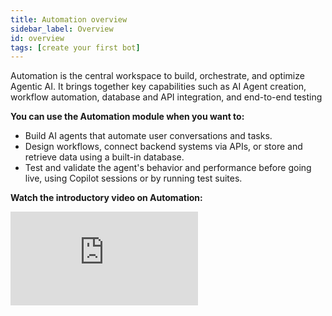 ```yaml
---
title: Automation overview
sidebar_label: Overview
id: overview
tags: [create your first bot]
---
```

<!--import ArticleCard from '@site/src/components/ArticleCard';
import ArticleCardGrid from '@site/src/components/ArticleCardGrid';

<!-- Automation is an AI-agent building platform that allows you to easily build and customize AI-agent conversations without requiring coding expertise. It provides all the necessary tools to create and test conversational AI-agents. -->


<!-- #### Key features of Automation:

* **Easy conversational flow design**: Easily design the flow of interactions between your AI-agent and customers using intuitive Automation tools like start triggers, [nodes](https://docs.yellow.ai/docs/platform_concepts/studio/build/nodes), variables, fallbacks, databases, and functions.
* **Natural Language Processing (NLP) training**: Train your AI-agent with specific intents to trigger the respective flow to respond accurately to user queries.
* **Custom logic implementation**: Implement advanced functionalities such as multilingual communication, API integrations with third-party apps, and database management using custom logic.
* **Conversation logs**: Keep track of the interaction history between users and your AI-agent, allowing you to analyze interactions and identify potential conversation issues.
* **Instant answering AI-agent creation**: Quickly create a AI-agent designed to provide instant answers to frequently asked questions (FAQs). Easily upload offline documents or add website URLs to enrich your AI-agent's knowledge base. With AI-enabled features, it can perform search operations and provide summarized results to user queries.
* **API integration**: Seamlessly integrate third-party APIs that cannot be integrated through the standard integration module. This feature allows you to enhance the functionality of your FAQ AI-agent by accessing external data and services.

**Watch the introductory video on Automation:**

<center>
<iframe width="560" height="315" src="https://www.youtube.com/embed/yy3tmsFvw64?si=730T0hAHEPL9RC-k" title="YouTube video player" frameborder="0" allow="accelerometer; autoplay; clipboard-write; encrypted-media; gyroscope; picture-in-picture; web-share" allowfullscreen></iframe></center> -->

<!-- **Watch the introductory video on Automation:**

<center>
<iframe width="560" height="315" src="https://www.youtube.com/embed/Bn8TuQgTmIA?si=a7oZMdnmaAh6xgOL" title="YouTube video player" frameborder="0" allow="accelerometer; autoplay; clipboard-write; encrypted-media; gyroscope; picture-in-picture; web-share" referrerpolicy="strict-origin-when-cross-origin" allowfullscreen></iframe>></center>
    -->


<!-- Automation is an AI-agent building platform that enables you to easily build, customize, test, and manage agents. It offers a set of tools to create intelligent and personalized conversational experiences, including agent creation, workflow automation, API and database integration, and testing through Copilot and test suites.

With Automation, you can perform backend processes, build dynamic workflows, and manage your AI agent within a single interface. From building agent conversations to handling data and running tests, configuring integrations to managing data and running test cases, everything can be done in one unified platform.

You can use the Automation module when You want to:

* Build AI agents that automate user conversations and tasks.
* Design workflows, connect backend systems via APIs, or store and retrieve data using a built-in database.
* Test and validate the agent's behavior and performance before going live, using Copilot sessions or by running test suites.

**Key benefits of Automation module:**

* **End-to-end Agent creation**: Design AI agents from scratch using prompts, actions, and workflows, all within a unified platform.
* **Use componnets across agents**: Use workflows, APIs, and database configurations as modular building blocks that can be reused across multiple AI agents.
* **Built-in testing framework**: Use Copilot sessions and Test Suites to simulate conversations, validate logic, and evaluate agent performance before going live.
* **Backend automation**: Automate internal operations with a visual workflow builder, API connectors, and database integrations.
* **Seamless Integration**: Easily connect AI agents to third-party systems using APIs, databases, and event-based triggers for real-time automation.


**Watch the introductory video on Automation:**

<div style={{ position:"relative", paddingBottom:"56.25%", height:0, overflow:"hidden", maxWidth:"100%", borderRadius:"12px" }}>
  <iframe
    src="https://www.youtube.com/embed/Bn8TuQgTmIA?si=a7oZMdnmaAh6xgOL"
    style={{ position:"absolute", top:0, left:0, width:"100%", height:"100%" }}
    frameBorder="0"
    allow="accelerometer; autoplay; clipboard-write; encrypted-media; gyroscope; picture-in-picture; web-share"
    allowFullScreen
  />
</div>



### Access Automation

There are two ways in which you can access Automation:

1. **Left navigation bar**: Click on the left navigation bar to access **Automation**.

    ![](https://imgur.com/fg0FkCo.png)
    
2. **Quick links**: Use quick links for quicker navigation to specific sections within Automation. Choose your preferred option to access the desired section.
 
    ![](https://imgur.com/G2cqLk5.png)

### Components of the Automation module

The Automation module offers everything you need to build, integrate, and test your AI agent. By following this sequence **agent setup** > **backend logic** > **integrations** > **data handling** > **automation testing**, you ensure your AI agent is not just functional, but also smart, connected, and reliable.


 Here is a components you will use during the AI agent creation process:
<ArticleCardGrid>
  <ArticleCard
    href="https://docs.yellow.ai/docs/platform_concepts/AIAgent/aiagent-architecture"
    icon="user"
    title="Start with AI Agent setup"
    description="Design conversations using Super agents, Agents, or Knowledge Base agents."
  />
  <ArticleCard
    href="ttps://docs.yellow.ai/docs/platform_concepts/AIAgent/call-workflow"
    icon="robot"
    title="Build backend logic using Workflow builder"
    description="Create and manage backend logic flows to perform tasks and connect APIs."
  />
  <ArticleCard
    href="https://docs.yellow.ai/docs/platform_concepts/studio/api/send-receive-apiresponses"
    icon="book"
    title="Integrate external systems using APIs"
    description="Enable your agent to connect with other platforms by setting up external APIs."
  />
  <ArticleCard
    href="https://docs.yellow.ai/docs/platform_concepts/studio/database"
    icon="eye"
    title="Store and fetch data using Database"
    description="Create and manage structured tables to store or retrieve user data."
  />
  <ArticleCard
    href="https://docs.yellow.ai/docs/platform_concepts/studio/events/event-hub"
    icon="Events"
    title="Use Events to trigger background actions"
    description="Define and manage events to trigger background actions like connecting with systems or sending notifications."
  />
  <ArticleCard
    href="https://docs.yellow.ai/docs/platform_concepts/AICopilot/copilot"
    icon="check-circle"
    title="Test your AI Agent using Copilot"
    description="Simulate and validate your AI agent’s responses in real time using Copilot."
  />
  <ArticleCard
    href="https://docs.yellow.ai/docs/platform_concepts/AIAgent/automated-agent-testing"
    icon="upload"
    title="Run end-to-end checks with Test suites"
    description="Run end-to-end checks before going live using Test Suites."
  />
</ArticleCardGrid>


 
<!-- ## Create your first AI-agent    

Creating a high-performing AI agent involves configuring its personality, capabilities, and interaction channels—including voice. This guide gives you a one-glance understanding of the core setup areas needed to deliver seamless, intelligent user experiences across text and speech.

> ✅ Whether you are building an agent for chat, voice AI, or multi-turn automation, this setup ensures every interaction aligns with your brand, meets user expectations, and scales effortlessly.

## Configuration at a glance

1. **Start with the Super Agent**: Define high-level agent identity and behavior defaults.
2. **Add an Agent**: Configure specific use cases your bot will handle.
3. **Design Conversations**: Use prompts, actions, and logic to shape user interactions.
4. **Set Up Voice AI**: Fine-tune speech capabilities for natural, spoken dialogue.
5. **Manage Variables**: Keep conversation context with reusable, testable variables.
6. **Test and Go Live**: Validate behavior in dev, then publish to production safely.

Here’s what you will find and can customize in every part of the AI agent setup.


| Configuration Area       | Purpose                                                 | What You Define                                                                   |
| ------------------------ | ------------------------------------------------------- | --------------------------------------------------------------------------------- |
| **AI Agent Profile**     | Establishes the agent’s identity and scope.             | Name, role, supported region, model, and data policies.                           |
| **Persona & Tone**       | Shapes the agent’s personality and communication style. | Welcome message, fallback handling, tone, and brand voice alignment.              |
| **Conversations**        | Defines what the agent can do and how it responds.      | Prompt-based logic, input collection, workflows, fallback flows.                  |
| **Voice AI Settings**    | Enables and tunes voice-based interactions.             | Voice model, speech-to-text accuracy, and conversation pacing.                    |
| **Global Components**    | Centralized control of variables and data context.      | System, session, user 360, and output variables.                                  |
| **Testing & Publishing** | Ensures quality before going live.                      | Preview conversations, validate logic, and publish to lower or live environments. |
    
## Create your first AI-agent

For a detailed guide on how to create your first AI-agent, refer to this [document](https://docs.yellow.ai/docs/platform_concepts/get_started/createfirstbot). You can also watch this video for a brief demonstration of creating a AI-agent using the yellow.ai cloud platform. -->

Automation is the central workspace to build, orchestrate, and optimize Agentic AI. It brings together key capabilities such as AI Agent creation, workflow automation, database and API integration, and end-to-end testing

**You can use the Automation module when you want to:**
* Build AI agents that automate user conversations and tasks.
* Design workflows, connect backend systems via APIs, or store and retrieve data using a built-in database.
* Test and validate the agent's behavior and performance before going live, using Copilot sessions or by running test suites.

**Watch the introductory video on Automation:**

<div style={{ position:"relative", paddingBottom:"56.25%", height:0, overflow:"hidden", maxWidth:"100%", borderRadius:"12px" }}>
  <iframe
    src="https://www.youtube.com/embed/Bn8TuQgTmIA?si=a7oZMdnmaAh6xgOL"
    style={{ position:"absolute", top:0, left:0, width:"100%", height:"100%" }}
    frameBorder="0"
    allow="accelerometer; autoplay; clipboard-write; encrypted-media; gyroscope; picture-in-picture; web-share"
    allowFullScreen
  />
</div>

## Automation module capabilities

The Automation module allows you to design and manage AI agents by combining AI-driven agents, rule-based agents, workflows, integrations, and testing tools to deliver seamless user experiences.

   <center><img src="https://cdn.yellowmessenger.com/assets/yellow-docs/automation-platform-capabilities.png" alt="drawing" width="90%"/></center>
    
   
**Key capabilities of the Automation module include**:

* **[AI-Agent building](https://docs.yellow.ai/docs/platform_concepts/AIAgent/aiagent-architecture)**: This is the core capability of the platform, which allows you to design and configure AI agents.
   * Provides no-code interface to build agents.
   * Supports both AI-driven and rule-based agents.
   * Allows defining start trigger, prompts, workflows, conversation flows, and integrating business logic.
   * Simplifies deployment and scaling of agents across different channels (web, mobile, chat apps).
* **[Workflow automation and integrations](https://docs.yellow.ai/docs/platform_concepts/AIAgent/call-workflow)**: Handles backend tasks that support the conversation. When triggered, it can call APIs, update [database](https://docs.yellow.ai/docs/platform_concepts/studio/database), or perform other automated actions to complete user requests.
    * Both AI-driven and rule-based agents rely on workflows to complete user requests.
    * Automates backend processes like [API](https://docs.yellow.ai/docs/platform_concepts/studio/api/add-api) integrations, data processing, or business logic. Example: Order tracking, appointment booking, ticket management, and so on.
    * Integrates with external systems such as CRMs and third-party applications to enable end-to-end automation.
* **Automated AI testing**: Testing ensures that your AI Agent works as expected before going live. The platform provides two testing approaches:
   1. **[Copilot](https://docs.yellow.ai/docs/platform_concepts/AICopilot/copilot)**: Allows you to manually test the AI Agent in a development environment.
      * Manual testing tool that simulates real user conversations in a development environment.
      * Allows validation of prompts, workflows, Knowledge Base responses, and conversation logic.
      * It helps to validate tone, accuracy, and flow before publishing.
      * Useful for quick debugging during the agent development.
  2. **[Test suites](https://docs.yellow.ai/docs/platform_concepts/AIAgent/automated-agent-testing)**: Allows you to automatically test your AI agent’s functionality, performance, and accuracy without the need for manual testing.
      * You can generate test cases to validate agent behavior.
      * Provides detailed reports highlighting passed and failed cases.
      * Ideal for regression testing and validation.
   
----

## Overview of Agentic architecture

The Agentic architecture in Yellow.ai’s Automation module orchestrates conversations by combining AI-driven intelligence, rule-based logic, and workflows.

* **[AI-driven agents](https://docs.yellow.ai/docs/platform_concepts/get_started/createfirstbot)** – Powered by Large Language Models (LLMs), these agents understand context, handle complex or multi-turn conversations, and generate natural, human-like responses. Ideal for open-ended queries and tasks that require reasoning or dynamic information retrieval.
* **[Rule-based agents](https://docs.yellow.ai/docs/platform_concepts/studio/build/create_chatbot)**(Deterministic agents) – These agents operate using structured logic and predefined nodes, progressing through deterministic workflows. Best suited for repetitive tasks such as booking forms, order tracking, or surveys.
* **[Workflows](https://docs.yellow.ai/docs/platform_concepts/AIAgent/call-workflow)** – Workflows act as the backend processes that agents invoke to perform actions like API calls, database updates, sending notifications, or triggering automated tasks. Both AI-driven and rule-based agents depend on workflows to complete tasks and maintain seamless conversation flow.
   ![](https://cdn.yellowmessenger.com/assets/yellow-docs/flow-agent.png)
 
### Camprision between AI-driven agents and Rule-based agents

Aspect | AI-driven agent | Rule-based Agent
-------|-----------|------------------
**Mechanism** |	Uses Large Language Models (LLMs) to interpret context and make dynamic decisions. | Uses structured logic and predefined rules to guide conversations.
**Conversation handling** | Handles complex, multi-turn, and open-ended conversations. | Handles linear, step-by-step conversations suited for predictable scenarios.
**Context awareness** | Retains and uses context from previous interactions to provide personalized responses. | Relies on predefined conditions and user inputs to guide conversations.
**Flexibility**	| Adapts to varied user inputs and handle unexpected queries. | Follows rigid flows and handle only predefined scenarios.
**Use case** | Best for customer support with complex queries, troubleshooting, dynamic FAQs, and personalized recommendations. | Best for booking processes, order tracking, surveys, feedback collection, and other structured requests. |

## AI agent components

### Super agent

[Super agent](https://docs.yellow.ai/docs/platform_concepts/AIAgent/agentpersona) acts as the central orchestrator of all conversations within the AI agent. It intelligently routes user queries to the appropriate agent whether an AI-driven agent for complex, context-rich conversations or a rule-based agent for structured, deterministic workflows based on the query, conversation context, and predefined criteria.

### Agent

Individual [agents ](https://docs.yellow.ai/docs/platform_concepts/AIAgent/agent) help to focus on specific conversation tasks, such as booking tickets, handling cancellations, or answering product-related queries.

The Super Agent coordinates these interactions by analyzing the user’s intent and routing the query to the most relevant agent. For example, if a user asks about refund eligibility, the Super Agent will trigger the Refund Agent, while a booking query would be directed to the Booking Agent.

### Knowledge Base (KB) Agent

The [Knowledge Base agent](https://docs.yellow.ai/docs/platform_concepts/AIAgent/kb-agent-config) is a specialized AI-driven component designed to handle knowledge-intensive queries. It retrieves, summarizes, and delivers answers from knowledge sources like documents, FAQs, or external systems. It also supports follow-up questions, multilingual responses, and context-aware answers.

### Rule-based flows

Rule-based agents, also known as node-based flows, are a key component of the agentic architecture. Unlike AI agents that rely on LLMs for contextual reasoning, rule-based agents operate through predefined paths and mapped intents. They are best suited for scenarios where interactions must follow a structured, predictable sequence such as authentication, form-filling, or survey collection.

In this setup, the **Super agent** determines when a conversation should follow a rule-based flow and routes the user to the appropriate agent. The rule-based agent then executes the step-by-step conversation paths to guide the users.

#### **Nodes in rule-based Agents**

In rule-based agents, [nodes](https://docs.yellow.ai/docs/platform_concepts/studio/build/nodes) act as the fundamental building blocks of the conversation. Each node represents a specific action such as asking a question, validating input, branching logic, or triggering backend processes. By linking nodes together, these agents create structured paths that guide users to the desired outcome.

**Nodes are useful for:**

* **Collecting information**: Capture user inputs like name, email, phone number, preferences, or booking details. **Example**: Asking the user for their flight date or delivery address.
* **Conditional branching**: Direct the conversation along different paths based on user inputs. **Example**: If a user selects "Yes" → proceed to payment, if "No" → proceed to next step.
* **Fetching data**: Retrieve information from databases, APIs, or external systems. Example: Fetching flight availability, order status, or user account details.
* **Data pushing / Backend integration**: Send collected information to external systems or databases for processing.
**Example**: Storing booking details in a Database.
* **Mathematical and Logical Operations**: Perform calculations or validations during the conversation using [Functions](https://docs.yellow.ai/docs/platform_concepts/studio/build/code). **Example**: Calculating total cost, validating an age or date, or checking inventory.
* **Dynamic rich media generation**: Create interactive and engaging responses using carousels, images, and quick replies. **Example**: Displaying flight options in a carousel or showing payment instructions with buttons.
* **Triggering Workflows or APIs**: Initiate automated workflows or external API calls from within the conversation.

------

## Workflows in AI-powered Agents and Rule-based Flows

Workflows are specialized automation that agents call during a conversation to perform backend tasks, such as making API calls, updating database, or sending notifications. Both AI-powered agents and rule-based flows can use workflows, but they trigger them differently:

* **AI-powered agents** – Use the [Call Workflow](https://docs.yellow.ai/docs/platform_concepts/AIAgent/call-workflow#call-a-workflow-in-prompt) action within the prompts to trigger a workflow. This allows the agent to dynamically process user input, fetch data, or complete actions before continuing the conversation.
* **Rule-based agents** – Use the [Execute node ](https://docs.yellow.ai/docs/platform_concepts/studio/build/nodes/action-nodes-overview/execute-flow)to call a [workflow](http://localhost:3000/docs/platform_concepts/studio/build/Flows/journeys#create-a-workflow-via-workflow-builder-section) from a predefined step in the conversational flow.

<!-- 1. **Workflows in AI-powered Agents**

    AI-powered agents use Large Language Models (LLMs) to understand intent and manage open-ended, context-driven conversations. Workflows are triggered dynamically, based on what the user says and what the conversation requires.

   **How they work:**

   * The agent drives the conversation using configured prompts, asking questions and interpreting responses.
   * When a backend action is needed (example, verifying identity, updating a database, fetching real-time data), the agent dynamically decides which workflow to call.

   **Example: Ticket cancellation scenario**

    **User**: "I want to cancel my flight ticket for tomorrow."
    *  The AI agent interprets the intent ("ticket cancellation") and asks clarifying questions, example, "Can you provide your booking ID?""
    * Once the required details are collected, the AI agent dynamically triggers the ticket cancellation workflow in the backend, which handles:
       * Verifying the booking ID
       * Checking cancellation policies
       * Processing the refund or confirmation
    * After the workflow completes, the AI agent provides a contextual response, example, "Your ticket has been successfully cancelled, and a refund of "$X" will be processed within 5 business days".

2. **Workflows in Rule-based flows**

    Rule-based flows use workflows at predefined points in the conversation. The conversational flow initiates when and how a workflow should be triggered, regardless of the specific user or their individual needs.

    **How they work:**
     
     * Rule-based flows follow predefined conditions, logic, and steps. 
     * Workflows are embedded at specific points to perform defined actions.

    **Example: Sending an OTP verification**

      The rule-based flow is configured as:
           * Collect user details (e.g., phone number).
           * Trigger the OTP workflow to send the code.
           * Wait for user input and validate the OTP.
           * The OTP workflow is executed exactly at the defined step. -->




